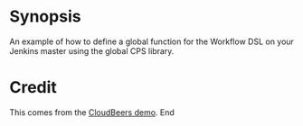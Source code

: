 # Synopsis
An example of how to define a global function for the Workflow DSL on
your Jenkins master using the global CPS library.

# Credit

This comes from the [CloudBeers demo](https://github.com/cloudbeers/multibranch-demo).
End

